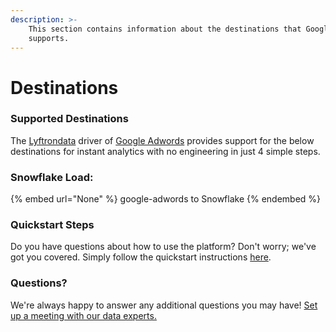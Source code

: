 ```yaml
---
description: >-
    This section contains information about the destinations that Google Adwords
    supports.
---
```


# Destinations

### Supported Destinations

The [Lyftrondata](https://www.lyftrondata.com/) driver of [Google Adwords](None) provides support for the below destinations for instant analytics with no engineering in just 4 simple steps.

### Snowflake Load:

{% embed url="None" %}
google-adwords to Snowflake
{% endembed %}

### Quickstart Steps

Do you have questions about how to use the platform? Don't worry; we've got you covered. Simply follow the quickstart instructions [here](README.md).

### Questions? <a href="#questions" id="questions"></a>

We're always happy to answer any additional questions you may have! [Set up a meeting with our data experts.](https://www.lyftrondata.com/book-a-meeting/)
